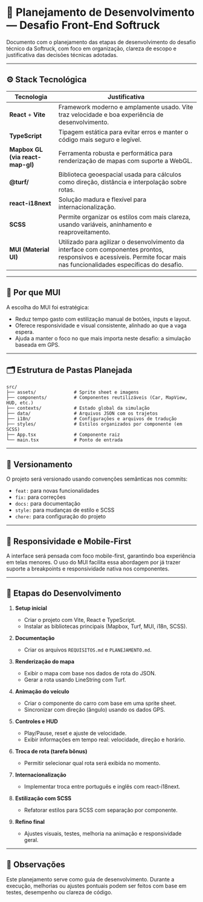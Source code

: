 
# 🧠 Planejamento de Desenvolvimento — Desafio Front-End Softruck

Documento com o planejamento das etapas de desenvolvimento do desafio técnico da Softruck, com foco em organização, clareza de escopo e justificativa das decisões técnicas adotadas.

---

## ⚙️ Stack Tecnológica

| Tecnologia     | Justificativa |
|----------------|---------------|
| **React** + **Vite** | Framework moderno e amplamente usado. Vite traz velocidade e boa experiência de desenvolvimento. |
| **TypeScript** | Tipagem estática para evitar erros e manter o código mais seguro e legível. |
| **Mapbox GL (via react-map-gl)** | Ferramenta robusta e performática para renderização de mapas com suporte a WebGL. |
| **@turf/**     | Biblioteca geoespacial usada para cálculos como direção, distância e interpolação sobre rotas. |
| **react-i18next** | Solução madura e flexível para internacionalização. |
| **SCSS**       | Permite organizar os estilos com mais clareza, usando variáveis, aninhamento e reaproveitamento. |
| **MUI (Material UI)** | Utilizado para agilizar o desenvolvimento da interface com componentes prontos, responsivos e acessíveis. Permite focar mais nas funcionalidades específicas do desafio. |

---

## 🧱 Por que MUI

A escolha do MUI foi estratégica:

- Reduz tempo gasto com estilização manual de botões, inputs e layout.
- Oferece responsividade e visual consistente, alinhado ao que a vaga espera.
- Ajuda a manter o foco no que mais importa neste desafio: a simulação baseada em GPS.

---

## 🗂️ Estrutura de Pastas Planejada

```
src/
├── assets/              # Sprite sheet e imagens
├── components/          # Componentes reutilizáveis (Car, MapView, HUD, etc.)
├── contexts/            # Estado global da simulação
├── data/                # Arquivos JSON com os trajetos
├── i18n/                # Configurações e arquivos de tradução
├── styles/              # Estilos organizados por componente (em SCSS)
├── App.tsx              # Componente raiz
└── main.tsx             # Ponto de entrada
```

---

## 🔁 Versionamento

O projeto será versionado usando convenções semânticas nos commits:

- `feat:` para novas funcionalidades
- `fix:` para correções
- `docs:` para documentação
- `style:` para mudanças de estilo e SCSS
- `chore:` para configuração do projeto

---

## 📱 Responsividade e Mobile-First

A interface será pensada com foco mobile-first, garantindo boa experiência em telas menores. O uso do MUI facilita essa abordagem por já trazer suporte a breakpoints e responsividade nativa nos componentes.

---

## 🧩 Etapas do Desenvolvimento

1. **Setup inicial**
   - Criar o projeto com Vite, React e TypeScript.
   - Instalar as bibliotecas principais (Mapbox, Turf, MUI, i18n, SCSS).

2. **Documentação**
   - Criar os arquivos `REQUISITOS.md` e `PLANEJAMENTO.md`.

3. **Renderização do mapa**
   - Exibir o mapa com base nos dados de rota do JSON.
   - Gerar a rota usando LineString com Turf.

4. **Animação do veículo**
   - Criar o componente do carro com base em uma sprite sheet.
   - Sincronizar com direção (ângulo) usando os dados GPS.

5. **Controles e HUD**
   - Play/Pause, reset e ajuste de velocidade.
   - Exibir informações em tempo real: velocidade, direção e horário.

6. **Troca de rota (tarefa bônus)**
   - Permitir selecionar qual rota será exibida no momento.

7. **Internacionalização**
   - Implementar troca entre português e inglês com react-i18next.

8. **Estilização com SCSS**
   - Refatorar estilos para SCSS com separação por componente.

9. **Refino final**
   - Ajustes visuais, testes, melhoria na animação e responsividade geral.

---

## 📌 Observações

Este planejamento serve como guia de desenvolvimento. Durante a execução, melhorias ou ajustes pontuais podem ser feitos com base em testes, desempenho ou clareza de código.
